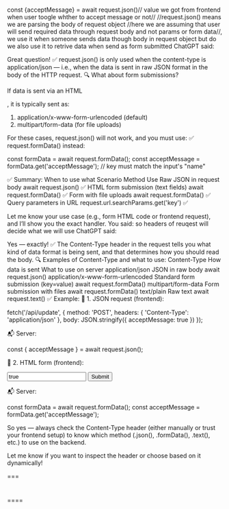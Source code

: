 ####
const {acceptMessage} = await request.json()// value we got from frontend when user toogle whther to accept message or not//
    //request.json() means we are parsing the body of request object
    //here we are assuming that user will send required data through request body and not params or form data//, we use it when someone sends data though body in request object but do we also use it to retrive data when send as form submitted
ChatGPT said:

Great question!
✅ request.json() is only used when the content-type is application/json — i.e., when the data is sent in raw JSON format in the body of the HTTP request.
🔍 What about form submissions?

If data is sent via an HTML <form>, it is typically sent as:
1. application/x-www-form-urlencoded (default)
2. multipart/form-data (for file uploads)

For these cases, request.json() will not work, and you must use:
✅ request.formData() instead:

const formData = await request.formData();
const acceptMessage = formData.get('acceptMessage');  // key must match the input's "name"

✅ Summary: When to use what
Scenario	Method	Use
Raw JSON in request body	await request.json()	✅
HTML form submission (text fields)	await request.formData()	✅
Form with file uploads	await request.formData()	✅
Query parameters in URL	request.url.searchParams.get('key')	✅

Let me know your use case (e.g., form HTML code or frontend request), and I’ll show you the exact handler.
You said:
so headers of reuqest will decide what we will use
ChatGPT said:

Yes — exactly! ✅
The Content-Type header in the request tells you what kind of data format is being sent, and that determines how you should read the body.
🔍 Examples of Content-Type and what to use:
Content-Type	How data is sent	What to use on server
application/json	JSON in raw body	await request.json()
application/x-www-form-urlencoded	Standard form submission (key=value)	await request.formData()
multipart/form-data	Form submission with files	await request.formData()
text/plain	Raw text	await request.text()
✅ Example:
📨 1. JSON request (frontend):

fetch('/api/update', {
  method: 'POST',
  headers: {
    'Content-Type': 'application/json'
  },
  body: JSON.stringify({ acceptMessage: true })
});

📬 Server:

const { acceptMessage } = await request.json();

📨 2. HTML form (frontend):

<form method="POST">
  <input name="acceptMessage" value="true" />
  <button type="submit">Submit</button>
</form>

📬 Server:

const formData = await request.formData();
const acceptMessage = formData.get('acceptMessage');

So yes — always check the Content-Type header (either manually or trust your frontend setup) to know which method (.json(), .formData(), .text(), etc.) to use on the backend.

Let me know if you want to inspect the header or choose based on it dynamically!


























===
#
====